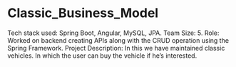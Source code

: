 # Classic_Business_Model
Tech stack used: Spring Boot, Angular, MySQL, JPA.
Team Size: 5.
Role: Worked on backend creating APIs along with the CRUD operation using the Spring Framework.
Project Description: In this we have maintained classic vehicles. In which the user can buy the vehicle if he’s interested. 
